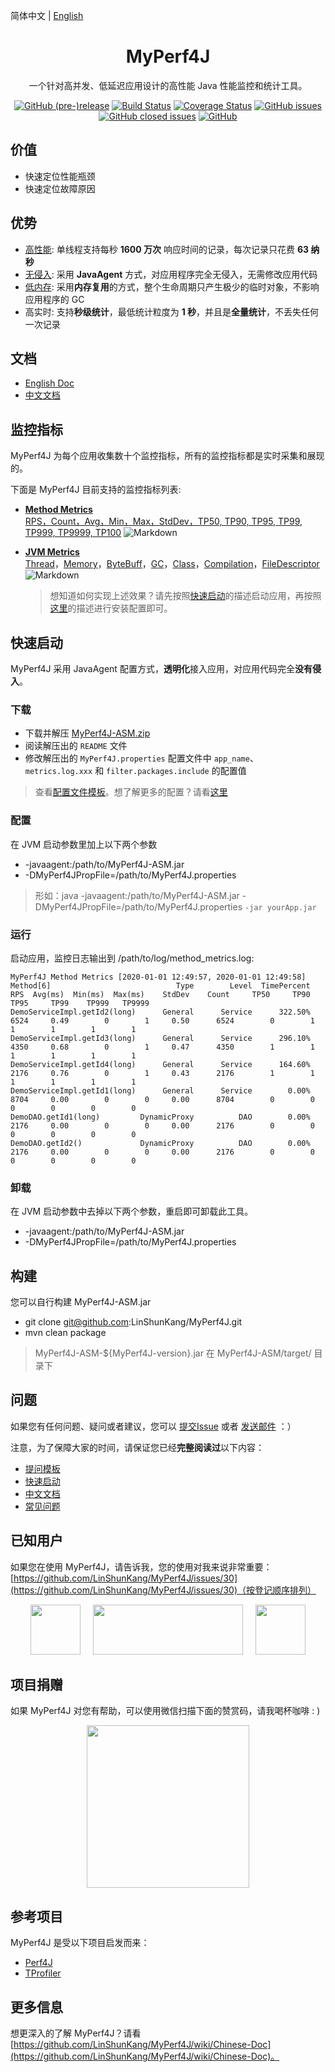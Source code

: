 简体中文 | [English](./README.EN.md)

<h1 align="center">MyPerf4J</h1>

<div align="center">

一个针对高并发、低延迟应用设计的高性能 Java 性能监控和统计工具。

[![GitHub (pre-)release](https://img.shields.io/github/release/LinShunKang/MyPerf4J/all.svg)](https://github.com/LinShunKang/MyPerf4J) [![Build Status](https://travis-ci.com/LinShunKang/MyPerf4J.svg?branch=develop)](https://travis-ci.com/LinShunKang/MyPerf4J) [![Coverage Status](https://coveralls.io/repos/github/LinShunKang/MyPerf4J/badge.svg?branch=develop)](https://coveralls.io/github/LinShunKang/MyPerf4J?branch=develop) [![GitHub issues](https://img.shields.io/github/issues/LinShunKang/MyPerf4J.svg)](https://github.com/LinShunKang/MyPerf4J/issues) [![GitHub closed issues](https://img.shields.io/github/issues-closed/LinShunKang/MyPerf4J.svg)](https://github.com/LinShunKang/MyPerf4J/issues?q=is%3Aissue+is%3Aclosed) [![GitHub](https://img.shields.io/github/license/LinShunKang/MyPerf4J.svg)](./LICENSE)

</div>

## 价值
* 快速定位性能瓶颈
* 快速定位故障原因

## 优势
* [高性能](https://github.com/LinShunKang/MyPerf4J/wiki/%E6%80%A7%E8%83%BD%E5%BC%80%E9%94%80): 单线程支持每秒 **1600 万次** 响应时间的记录，每次记录只花费 **63 纳秒**
* [无侵入](https://github.com/LinShunKang/MyPerf4J/wiki/%E5%AE%9E%E7%8E%B0%E5%8E%9F%E7%90%86#%E6%95%B0%E6%8D%AE%E9%87%87%E9%9B%86): 采用 **JavaAgent** 方式，对应用程序完全无侵入，无需修改应用代码
* [低内存](https://github.com/LinShunKang/MyPerf4J/wiki/%E5%AE%9E%E7%8E%B0%E5%8E%9F%E7%90%86#%E6%95%B0%E6%8D%AE%E5%AD%98%E5%82%A8): 采用**内存复用**的方式，整个生命周期只产生极少的临时对象，不影响应用程序的 GC
* 高实时: 支持**秒级统计**，最低统计粒度为 **1 秒**，并且是**全量统计**，不丢失任何一次记录

## 文档
* [English Doc](https://github.com/LinShunKang/MyPerf4J/wiki/English-Doc)
* [中文文档](https://github.com/LinShunKang/MyPerf4J/wiki/Chinese-Doc)    
    
## 监控指标
MyPerf4J 为每个应用收集数十个监控指标，所有的监控指标都是实时采集和展现的。

下面是 MyPerf4J 目前支持的监控指标列表:
- **[Method Metrics](https://grafana.com/dashboards/7766)**<br/>
[RPS，Count，Avg，Min，Max，StdDev，TP50, TP90, TP95, TP99, TP999, TP9999, TP100](https://github.com/LinShunKang/MyPerf4J/wiki/%E6%8C%87%E6%A0%87#method-metrics)
![Markdown](https://raw.githubusercontent.com/LinShunKang/Objects/master/MyPerf4J-InfluxDB-Method_Show_Operation.gif)

- **[JVM Metrics](https://grafana.com/dashboards/8787)**<br/>
[Thread](https://github.com/LinShunKang/MyPerf4J/wiki/%E6%8C%87%E6%A0%87#jvm-thread-metrics)，[Memory](https://github.com/LinShunKang/MyPerf4J/wiki/%E6%8C%87%E6%A0%87#jvm-memory-metrics)，[ByteBuff](https://github.com/LinShunKang/MyPerf4J/wiki/%E6%8C%87%E6%A0%87#jvm-bytebuff-metrics)，[GC](https://github.com/LinShunKang/MyPerf4J/wiki/%E6%8C%87%E6%A0%87#jvm-gc-metrics)，[Class](https://github.com/LinShunKang/MyPerf4J/wiki/%E6%8C%87%E6%A0%87#jvm-class-metrics)，[Compilation](https://github.com/LinShunKang/MyPerf4J/wiki/%E6%8C%87%E6%A0%87#jvm-compilation-metrics)，[FileDescriptor](https://github.com/LinShunKang/MyPerf4J/wiki/%E6%8C%87%E6%A0%87#jvm-filedescriptor-metrics)
![Markdown](https://github.com/LinShunKang/Objects/blob/master/images/JVM_Metrics_Dashboard_V2.png?raw=true)

    > 想知道如何实现上述效果？请先按照[快速启动](https://github.com/LinShunKang/MyPerf4J#%E5%BF%AB%E9%80%9F%E5%90%AF%E5%8A%A8)的描述启动应用，再按照[这里](https://github.com/LinShunKang/MyPerf4J/wiki/InfluxDB_)的描述进行安装配置即可。

## 快速启动
MyPerf4J 采用 JavaAgent 配置方式，**透明化**接入应用，对应用代码完全**没有侵入**。

### 下载
* 下载并解压 [MyPerf4J-ASM.zip](https://github.com/LinShunKang/Objects/blob/master/zips/CN/MyPerf4J-ASM-3.2.0.zip?raw=true)
* 阅读解压出的 `README` 文件
* 修改解压出的 `MyPerf4J.properties` 配置文件中 `app_name`、`metrics.log.xxx` 和 `filter.packages.include` 的配置值

> 查看[配置文件模板](https://github.com/LinShunKang/Objects/blob/master/jars/MyPerf4J-3.x.properties)。想了解更多的配置？请看[这里](https://github.com/LinShunKang/MyPerf4J/wiki/3.x-%E9%85%8D%E7%BD%AE)

### 配置
在 JVM 启动参数里加上以下两个参数
* -javaagent:/path/to/MyPerf4J-ASM.jar
* -DMyPerf4JPropFile=/path/to/MyPerf4J.properties

> 形如：java -javaagent:/path/to/MyPerf4J-ASM.jar -DMyPerf4JPropFile=/path/to/MyPerf4J.properties `-jar yourApp.jar`

### 运行
启动应用，监控日志输出到 /path/to/log/method_metrics.log:
```
MyPerf4J Method Metrics [2020-01-01 12:49:57, 2020-01-01 12:49:58]
Method[6]                            Type        Level  TimePercent      RPS  Avg(ms)  Min(ms)  Max(ms)    StdDev    Count     TP50     TP90     TP95     TP99    TP999   TP9999
DemoServiceImpl.getId2(long)      General      Service      322.50%     6524     0.49        0        1     0.50      6524        0        1        1        1        1        1
DemoServiceImpl.getId3(long)      General      Service      296.10%     4350     0.68        0        1     0.47      4350        1        1        1        1        1        1
DemoServiceImpl.getId4(long)      General      Service      164.60%     2176     0.76        0        1     0.43      2176        1        1        1        1        1        1
DemoServiceImpl.getId1(long)      General      Service        0.00%     8704     0.00        0        0     0.00      8704        0        0        0        0        0        0
DemoDAO.getId1(long)         DynamicProxy          DAO        0.00%     2176     0.00        0        0     0.00      2176        0        0        0        0        0        0
DemoDAO.getId2()             DynamicProxy          DAO        0.00%     2176     0.00        0        0     0.00      2176        0        0        0        0        0        0
```

### 卸载
在 JVM 启动参数中去掉以下两个参数，重启即可卸载此工具。
* -javaagent:/path/to/MyPerf4J-ASM.jar
* -DMyPerf4JPropFile=/path/to/MyPerf4J.properties

## 构建
您可以自行构建 MyPerf4J-ASM.jar
* git clone git@github.com:LinShunKang/MyPerf4J.git
* mvn clean package

> MyPerf4J-ASM-${MyPerf4J-version}.jar 在 MyPerf4J-ASM/target/ 目录下

## 问题
如果您有任何问题、疑问或者建议，您可以 [提交Issue](https://github.com/LinShunKang/MyPerf4J/issues/new/choose) 或者 [发送邮件](mailto:linshunkang.chn@gmail.com) ：）

注意，为了保障大家的时间，请保证您已经**完整阅读过**以下内容：
* [提问模板](https://github.com/LinShunKang/MyPerf4J/wiki/%E6%8F%90%E9%97%AE%E6%A8%A1%E6%9D%BF)
* [快速启动](https://github.com/LinShunKang/MyPerf4J#%E5%BF%AB%E9%80%9F%E5%90%AF%E5%8A%A8)
* [中文文档](https://github.com/LinShunKang/MyPerf4J/wiki/Chinese-Doc)
* [常见问题](https://github.com/LinShunKang/MyPerf4J/wiki/%E5%B8%B8%E8%A7%81%E9%97%AE%E9%A2%98)

## 已知用户
如果您在使用 MyPerf4J，请告诉我，您的使用对我来说非常重要：[https://github.com/LinShunKang/MyPerf4J/issues/30](https://github.com/LinShunKang/MyPerf4J/issues/30)（按登记顺序排列）

<div align="center">
<img src="https://github.com/LinShunKang/Objects/blob/master/logos/Boss_300x300.png?raw=true" width="80" height="80"/>
&nbsp;&nbsp;&nbsp;
<img src="https://github.com/LinShunKang/Objects/blob/master/logos/Lever.jpeg?raw=true" width="240" height="80"/>
&nbsp;&nbsp;&nbsp;
<img src="https://github.com/LinShunKang/Objects/blob/master/logos/dianzhang_303x303.jpeg?raw=true" width="80" height="80"/>
</div>

## 项目捐赠
如果 MyPerf4J 对您有帮助，可以使用微信扫描下面的赞赏码，请我喝杯咖啡 : )
<div align="center">
<img src="https://github.com/LinShunKang/Objects/blob/master/logos/WechatIMG16.jpeg?raw=true" width="260" height="260"/>
</div>

## 参考项目
MyPerf4J 是受以下项目启发而来：
* [Perf4J](https://github.com/perf4j/perf4j)
* [TProfiler](https://github.com/alibaba/TProfiler)

## 更多信息
想更深入的了解 MyPerf4J？请看 [https://github.com/LinShunKang/MyPerf4J/wiki/Chinese-Doc](https://github.com/LinShunKang/MyPerf4J/wiki/Chinese-Doc)。